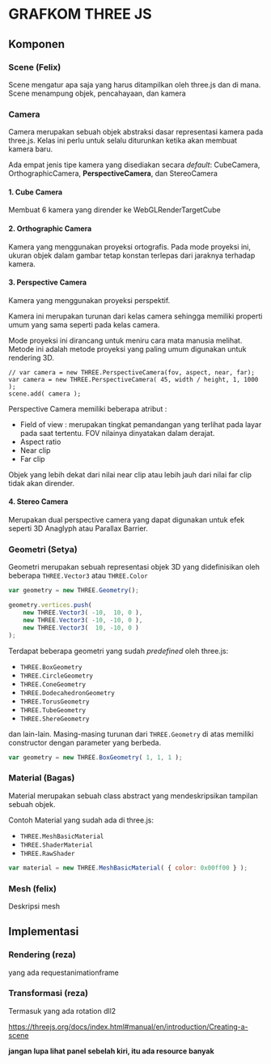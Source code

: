 # GRAFKOM THREE JS

## Komponen

### Scene (Felix)

Scene mengatur apa saja yang harus ditampilkan oleh three.js dan di mana. Scene menampung objek, pencahayaan, dan kamera

### __Camera__

Camera merupakan sebuah objek abstraksi dasar representasi kamera pada three.js. Kelas ini perlu untuk selalu diturunkan ketika akan membuat kamera baru.

Ada empat jenis tipe kamera yang disediakan secara *default*: CubeCamera, OrthographicCamera, **PerspectiveCamera**, dan StereoCamera

#### 1. Cube Camera

Membuat 6 kamera yang dirender ke WebGLRenderTargetCube

#### 2. Orthographic Camera

Kamera yang menggunakan proyeksi ortografis. Pada mode proyeksi ini, ukuran objek dalam gambar tetap konstan terlepas dari jaraknya terhadap kamera.

#### 3. Perspective Camera

Kamera yang menggunakan proyeksi perspektif. 

Kamera ini merupakan turunan dari kelas camera sehingga memiliki properti umum yang sama seperti pada kelas camera.

Mode proyeksi ini dirancang untuk meniru cara mata manusia melihat. Metode ini adalah metode proyeksi yang paling umum digunakan untuk rendering 3D.

```
// var camera = new THREE.PerspectiveCamera(fov, aspect, near, far);
var camera = new THREE.PerspectiveCamera( 45, width / height, 1, 1000 );
scene.add( camera );
```

Perspective Camera memiliki beberapa atribut :

- Field of view : merupakan tingkat pemandangan yang terlihat pada layar pada saat tertentu. FOV nilainya dinyatakan dalam derajat.
- Aspect ratio
- Near clip
- Far clip

Objek yang lebih dekat dari nilai near clip atau lebih jauh dari nilai far clip tidak akan dirender.

#### 4. Stereo Camera

Merupakan dual perspective camera yang dapat digunakan untuk efek seperti 3D Anaglyph atau Parallax Barrier.

### Geometri (Setya)

Geometri merupakan sebuah representasi objek 3D yang didefinisikan oleh beberapa `THREE.Vector3` atau `THREE.Color`

```javascript
var geometry = new THREE.Geometry();

geometry.vertices.push(
	new THREE.Vector3( -10,  10, 0 ),
	new THREE.Vector3( -10, -10, 0 ),
	new THREE.Vector3(  10, -10, 0 )
);
```

Terdapat beberapa geometri yang sudah *predefined* oleh three.js:

- `THREE.BoxGeometry`
- `THREE.CircleGeometry`
- `THREE.ConeGeometry`
- `THREE.DodecahedronGeometry`
- `THREE.TorusGeometry`
- `THREE.TubeGeometry`
- `THREE.ShereGeometry`

dan lain-lain. Masing-masing turunan dari `THREE.Geometry` di atas memiliki constructor dengan parameter yang berbeda.

```javascript
var geometry = new THREE.BoxGeometry( 1, 1, 1 );
```



### Material (Bagas)

Material merupakan sebuah class abstract yang mendeskripsikan tampilan sebuah objek.

Contoh Material yang sudah ada di three.js:

- `THREE.MeshBasicMaterial`
- `THREE.ShaderMaterial`
- `THREE.RawShader`

```javascript
var material = new THREE.MeshBasicMaterial( { color: 0x00ff00 } );
```


### Mesh (felix)

Deskripsi mesh

## Implementasi

### Rendering (reza)

yang ada requestanimationframe

### Transformasi (reza)

Termasuk yang ada rotation dll2



https://threejs.org/docs/index.html#manual/en/introduction/Creating-a-scene



**jangan lupa lihat panel sebelah kiri, itu ada resource banyak**

